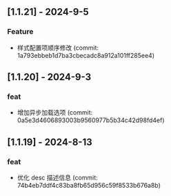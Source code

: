 ## [1.1.21] - 2024-9-5

### Feature

- 样式配置项顺序修改 (commit: 1a793ebbeb1d7ba3cbecadc8a912a101ff285ee4)

## [1.1.20] - 2024-9-3

### feat

- 增加异步加载选项 (commit: 0a5e3d4606893003b9560977b5b34c42d98fd4ef)

## [1.1.19] - 2024-8-13

### feat

- 优化 desc 描述信息 (commit: 74b4eb7ddf4c83ba8fb65d956c59f8533b676a8b)
